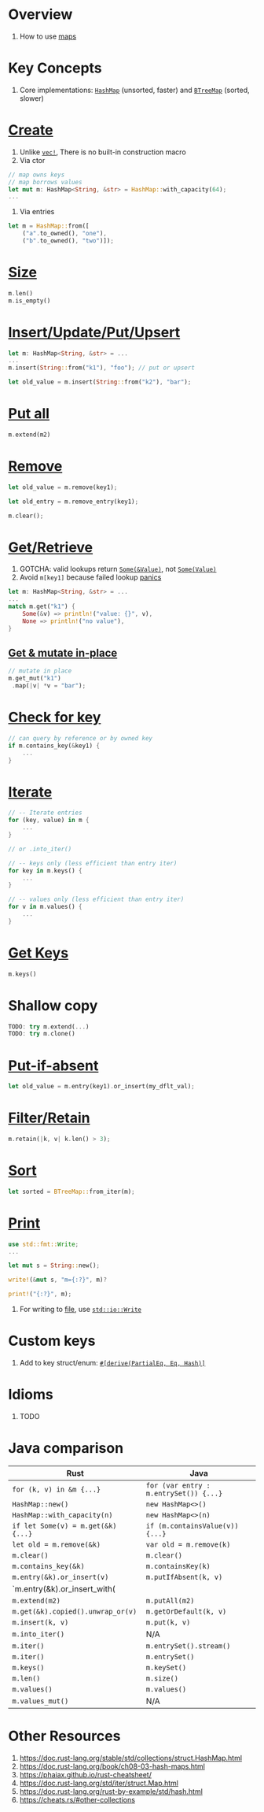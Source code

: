 # Overview

1. How to use [maps](https://doc.rust-lang.org/std/iter/struct.Map.html)

# Key Concepts

1. Core implementations: [`HashMap`](https://doc.rust-lang.org/std/collections/struct.HashMap.html) (unsorted, faster) and [`BTreeMap`](https://doc.rust-lang.org/std/collections/struct.BTreeMap.html) (sorted, slower)

# [Create](https://doc.rust-lang.org/std/collections/struct.HashMap.html#examples)

1. Unlike [`vec!`](https://doc.rust-lang.org/std/macro.vec.html), There is no built-in construction macro
1. Via ctor

```rust
// map owns keys
// map borrows values
let mut m: HashMap<String, &str> = HashMap::with_capacity(64);
...
```

1. Via entries

```rust
let m = HashMap::from([
    ("a".to_owned(), "one"),
    ("b".to_owned(), "two")]);
```

# [Size](https://doc.rust-lang.org/std/collections/struct.HashMap.html#method.len)

```rust
m.len()
m.is_empty()
```

# [Insert/Update/Put/Upsert](https://doc.rust-lang.org/std/collections/struct.HashMap.html#method.insert)

```rust
let m: HashMap<String, &str> = ...
...
m.insert(String::from("k1"), "foo"); // put or upsert

let old_value = m.insert(String::from("k2"), "bar");
```

# [Put all](https://doc.rust-lang.org/std/iter/trait.Extend.html#tymethod.extend)

```rust
m.extend(m2)
```

# [Remove](https://doc.rust-lang.org/std/collections/struct.HashMap.html#method.remove)

```rust
let old_value = m.remove(key1);

let old_entry = m.remove_entry(key1);

m.clear();
```

# [Get/Retrieve](https://doc.rust-lang.org/std/collections/struct.HashMap.html#method.get)

1. GOTCHA: valid lookups return [`Some(&Value)`](https://doc.rust-lang.org/std/option/enum.Option.html#variant.Some), not [`Some(Value)`](https://doc.rust-lang.org/std/option/enum.Option.html#variant.Some)
1. Avoid `m[key1]` because failed lookup [panics](https://www.lurklurk.org/effective-rust/panic.html)

```rust
let m: HashMap<String, &str> = ...
...
match m.get("k1") {
    Some(&v) => println!("value: {}", v),
    None => println!("no value"),
}
```

## [Get & mutate in-place](https://doc.rust-lang.org/std/collections/struct.HashMap.html#method.get_mut)

```rust
// mutate in place
m.get_mut("k1")
 .map(|v| *v = "bar");
```

# [Check for key](https://doc.rust-lang.org/std/collections/struct.HashMap.html#method.contains_key)

```rust
// can query by reference or by owned key
if m.contains_key(&key1) {
    ...
}
```

# [Iterate](https://doc.rust-lang.org/std/collections/struct.HashMap.html#method.iter)

```rust
// -- Iterate entries
for (key, value) in m {
    ...
}

// or .into_iter()

// -- keys only (less efficient than entry iter)
for key in m.keys() {
    ...
}

// -- values only (less efficient than entry iter)
for v in m.values() {
    ...
}
```

# [Get Keys](https://doc.rust-lang.org/std/collections/struct.HashMap.html#method.keys)

```rust
m.keys()
```

# Shallow copy

```rust
TODO: try m.extend(...)
TODO: try m.clone()
```

# [Put-if-absent](https://doc.rust-lang.org/stable/std/collections/hash_map/enum.Entry.html#method.or_insert)

```rust
let old_value = m.entry(key1).or_insert(my_dflt_val);
```

# [Filter/Retain](https://doc.rust-lang.org/std/collections/struct.HashMap.html#method.retain)

```rust
m.retain(|k, v| k.len() > 3);
```

# [Sort](https://doc.rust-lang.org/std/collections/struct.BTreeMap.html#impl-FromIterator%3C(K%2C%20V)%3E-for-BTreeMap%3CK%2C%20V%2C%20Global%3E)

```rust
let sorted = BTreeMap::from_iter(m);
```

# [Print](https://doc.rust-lang.org/std/collections/struct.HashMap.html#method.fmt)

```rust
use std::fmt::Write;
...

let mut s = String::new();

write!(&mut s, "m={:?}", m)?

print!("{:?}", m);
```

1. For writing to [file](https://doc.rust-lang.org/std/fs/struct.File.html), use [`std::io::Write`](https://doc.rust-lang.org/std/io/trait.Write.html)

# Custom keys

1. Add to key struct/enum: [`#[derive(PartialEq, Eq, Hash)]`](./traits.derive.md)

# Idioms

1. TODO


# Java comparison
|Rust|Java|
|---|---|
|`for (k, v) in &m {...}`|`for (var entry : m.entrySet()) {...}`|
|`HashMap::new()`|`new HashMap<>()`|
|`HashMap::with_capacity(n)`|`new HashMap<>(n)`|
|`if let Some(v) = m.get(&k) {...}`|`if (m.containsValue(v)) {...}`|
|`let old = m.remove(&k)`|`var old = m.remove(k)`|
|`m.clear()`|`m.clear()`|
|`m.contains_key(&k)`|`m.containsKey(k)`|
|`m.entry(&k).or_insert(v)`|`m.putIfAbsent(k, v)`|
|`m.entry(&k).or_insert_with(|| some_value)`|`m.computeIfAbsent(k, (ignored) -> some_value)`|
|`m.extend(m2)`|`m.putAll(m2)`|
|`m.get(&k).copied().unwrap_or(v)`|`m.getOrDefault(k, v)`|
|`m.insert(k, v)`|`m.put(k, v)`|
|`m.into_iter()`|N/A|
|`m.iter()`|`m.entrySet().stream()`|
|`m.iter()`|`m.entrySet()`|
|`m.keys()`|`m.keySet()`|
|`m.len()`|`m.size()`|
|`m.values()`|`m.values()`|
|`m.values_mut()`|N/A|


# Other Resources

1. https://doc.rust-lang.org/stable/std/collections/struct.HashMap.html
1. https://doc.rust-lang.org/book/ch08-03-hash-maps.html
1. https://phaiax.github.io/rust-cheatsheet/
1. https://doc.rust-lang.org/std/iter/struct.Map.html
1. https://doc.rust-lang.org/rust-by-example/std/hash.html
1. https://cheats.rs/#other-collections
